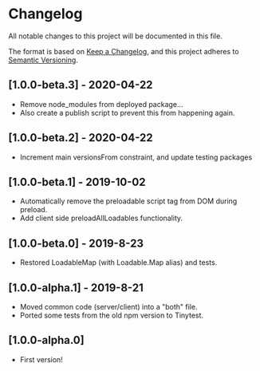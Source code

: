 # Changelog
All notable changes to this project will be documented in this file.

The format is based on [Keep a Changelog](https://keepachangelog.com/en/1.0.0/),
and this project adheres to [Semantic Versioning](https://semver.org/spec/v2.0.0.html).

## [1.0.0-beta.3] - 2020-04-22
- Remove node_modules from deployed package...
- Also create a publish script to prevent this from happening again.

## [1.0.0-beta.2] - 2020-04-22
- Increment main versionsFrom constraint, and update testing packages

## [1.0.0-beta.1] - 2019-10-02
- Automatically remove the preloadable script tag from DOM during preload.
- Add client side preloadAllLoadables functionality.

## [1.0.0-beta.0] - 2019-8-23
- Restored LoadableMap (with Loadable.Map alias) and tests.

## [1.0.0-alpha.1] - 2019-8-21
- Moved common code (server/client) into a "both" file.
- Ported some tests from the old npm version to Tinytest.

## [1.0.0-alpha.0]
- First version!

